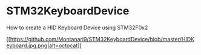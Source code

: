 # STM32KeyboardDevice
How to create a HID Keyboard Device using STM32F0x2

[[https://github.com/Montanari9/STM32KeyboardDevice/blob/master/HIDKeyboard.jpg.png|alt=octocat]]
